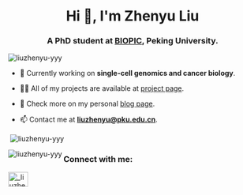 <h1 align="center">Hi 👋, I'm Zhenyu Liu</h1>
<h3 align="center">A PhD student at <a href="https://biopic.pku.edu.cn/en/">BIOPIC</a>, Peking University.</h3>

<p align="left"> <img src="https://komarev.com/ghpvc/?username=liuzhenyu-yyy&label=Profile%20views&color=0e75b6&style=flat" alt="liuzhenyu-yyy" /> </p>

- 🔭 Currently working on **single-cell genomics and cancer biology**.

- 👨‍💻 All of my projects are available at [project page](https://liuzhenyu-yyy.github.io/project).

- 📝 Check more on my personal [blog page](https://liuzhenyu-yyy.github.io).

- 📫 Contact me at **liuzhenyu@pku.edu.cn**.

<p>&nbsp;<img align="center" src="https://github-readme-stats.vercel.app/api?username=liuzhenyu-yyy&show_icons=true&locale=en" alt="liuzhenyu-yyy" /></p>
<p><img align="left" src="https://github-readme-stats.vercel.app/api/top-langs?username=liuzhenyu-yyy&show_icons=true&locale=en&layout=compact" alt="liuzhenyu-yyy" /></p>

<h3 align="left">Connect with me:</h3>
<p align="left">
<a href="https://twitter.com/_liuzhenyu" target="blank"><img align="center" src="https://raw.githubusercontent.com/rahuldkjain/github-profile-readme-generator/master/src/images/icons/Social/twitter.svg" alt="_liuzhenyu" height="30" width="40" /></a>
</p>
